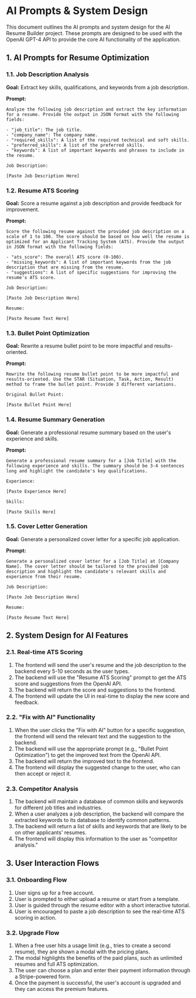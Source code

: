 


# AI Prompts & System Design

This document outlines the AI prompts and system design for the AI Resume Builder project. These prompts are designed to be used with the OpenAI GPT-4 API to provide the core AI functionality of the application.

## 1. AI Prompts for Resume Optimization

### 1.1. Job Description Analysis

**Goal:** Extract key skills, qualifications, and keywords from a job description.

**Prompt:**

```
Analyze the following job description and extract the key information for a resume. Provide the output in JSON format with the following fields:

- "job_title": The job title.
- "company_name": The company name.
- "required_skills": A list of the required technical and soft skills.
- "preferred_skills": A list of the preferred skills.
- "keywords": A list of important keywords and phrases to include in the resume.

Job Description:

[Paste Job Description Here]
```

### 1.2. Resume ATS Scoring

**Goal:** Score a resume against a job description and provide feedback for improvement.

**Prompt:**

```
Score the following resume against the provided job description on a scale of 1 to 100. The score should be based on how well the resume is optimized for an Applicant Tracking System (ATS). Provide the output in JSON format with the following fields:

- "ats_score": The overall ATS score (0-100).
- "missing_keywords": A list of important keywords from the job description that are missing from the resume.
- "suggestions": A list of specific suggestions for improving the resume's ATS score.

Job Description:

[Paste Job Description Here]

Resume:

[Paste Resume Text Here]
```

### 1.3. Bullet Point Optimization

**Goal:** Rewrite a resume bullet point to be more impactful and results-oriented.

**Prompt:**

```
Rewrite the following resume bullet point to be more impactful and results-oriented. Use the STAR (Situation, Task, Action, Result) method to frame the bullet point. Provide 3 different variations.

Original Bullet Point:

[Paste Bullet Point Here]
```

### 1.4. Resume Summary Generation

**Goal:** Generate a professional resume summary based on the user's experience and skills.

**Prompt:**

```
Generate a professional resume summary for a [Job Title] with the following experience and skills. The summary should be 3-4 sentences long and highlight the candidate's key qualifications.

Experience:

[Paste Experience Here]

Skills:

[Paste Skills Here]
```

### 1.5. Cover Letter Generation

**Goal:** Generate a personalized cover letter for a specific job application.

**Prompt:**

```
Generate a personalized cover letter for a [Job Title] at [Company Name]. The cover letter should be tailored to the provided job description and highlight the candidate's relevant skills and experience from their resume.

Job Description:

[Paste Job Description Here]

Resume:

[Paste Resume Text Here]
```

## 2. System Design for AI Features

### 2.1. Real-time ATS Scoring

1.  The frontend will send the user's resume and the job description to the backend every 5-10 seconds as the user types.
2.  The backend will use the "Resume ATS Scoring" prompt to get the ATS score and suggestions from the OpenAI API.
3.  The backend will return the score and suggestions to the frontend.
4.  The frontend will update the UI in real-time to display the new score and feedback.

### 2.2. "Fix with AI" Functionality

1.  When the user clicks the "Fix with AI" button for a specific suggestion, the frontend will send the relevant text and the suggestion to the backend.
2.  The backend will use the appropriate prompt (e.g., "Bullet Point Optimization") to get the improved text from the OpenAI API.
3.  The backend will return the improved text to the frontend.
4.  The frontend will display the suggested change to the user, who can then accept or reject it.

### 2.3. Competitor Analysis

1.  The backend will maintain a database of common skills and keywords for different job titles and industries.
2.  When a user analyzes a job description, the backend will compare the extracted keywords to its database to identify common patterns.
3.  The backend will return a list of skills and keywords that are likely to be on other applicants' resumes.
4.  The frontend will display this information to the user as "competitor analysis."

## 3. User Interaction Flows

### 3.1. Onboarding Flow

1.  User signs up for a free account.
2.  User is prompted to either upload a resume or start from a template.
3.  User is guided through the resume editor with a short interactive tutorial.
4.  User is encouraged to paste a job description to see the real-time ATS scoring in action.

### 3.2. Upgrade Flow

1.  When a free user hits a usage limit (e.g., tries to create a second resume), they are shown a modal with the pricing plans.
2.  The modal highlights the benefits of the paid plans, such as unlimited resumes and full ATS optimization.
3.  The user can choose a plan and enter their payment information through a Stripe-powered form.
4.  Once the payment is successful, the user's account is upgraded and they can access the premium features.


